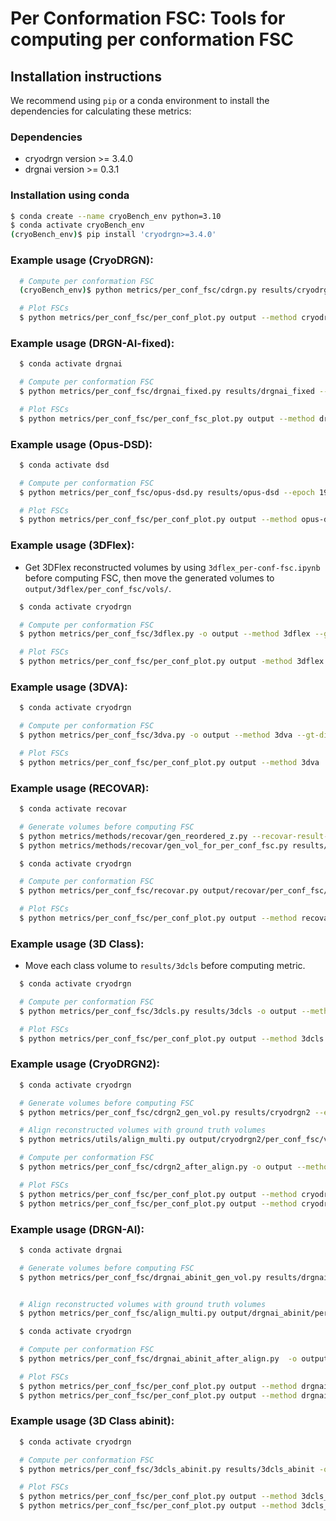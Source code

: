 # Per Conformation FSC: Tools for computing per conformation FSC

## Installation instructions
We recommend using `pip` or a conda environment to install the dependencies for calculating these metrics:

### Dependencies

* cryodrgn version >= 3.4.0
* drgnai version >= 0.3.1

### Installation using conda
```bash
$ conda create --name cryoBench_env python=3.10
$ conda activate cryoBench_env
(cryoBench_env)$ pip install 'cryodrgn>=3.4.0'
```

### Example usage (CryoDRGN):
```bash
  # Compute per conformation FSC
  (cryoBench_env)$ python metrics/per_conf_fsc/cdrgn.py results/cryodrgn --epoch 19 --Apix 3.0 -o output --method cryodrgn --gt-dir ./gt_vols --mask ./mask.mrc --num-imgs 1000 --num-vols 100

  # Plot FSCs
  $ python metrics/per_conf_fsc/per_conf_plot.py output --method cryodrgn
```

### Example usage (DRGN-AI-fixed):
```bash
  $ conda activate drgnai

  # Compute per conformation FSC
  $ python metrics/per_conf_fsc/drgnai_fixed.py results/drgnai_fixed --epoch 100 -o output --method drgnai_fixed --gt-dir ./gt_vols --mask ./mask.mrc --Apix 3.0 --num-vols 100 --num-imgs 1000

  # Plot FSCs
  $ python metrics/per_conf_fsc/per_conf_fsc_plot.py output --method drgnai_fixed
```

### Example usage (Opus-DSD):
```bash
  $ conda activate dsd

  # Compute per conformation FSC
  $ python metrics/per_conf_fsc/opus-dsd.py results/opus-dsd --epoch 19 -o output --method opus-dsd --gt-dir ./gt_vols --mask ./mask.mrc --Apix 3.0 --num-vols 100 --num-imgs 1000

  # Plot FSCs
  $ python metrics/per_conf_fsc/per_conf_plot.py output --method opus-dsd
```

### Example usage (3DFlex):
* Get 3DFlex reconstructed volumes by using `3dflex_per-conf-fsc.ipynb` before computing FSC, then move the generated volumes to `output/3dflex/per_conf_fsc/vols/`.
```bash
  $ conda activate cryodrgn

  # Compute per conformation FSC
  $ python metrics/per_conf_fsc/3dflex.py -o output --method 3dflex --gt-dir ./gt_vols --cryosparc-job J130 --mask ./mask.mrc

  # Plot FSCs
  $ python metrics/per_conf_fsc/per_conf_plot.py output -method 3dflex
```

### Example usage (3DVA):
```bash
  $ conda activate cryodrgn

  # Compute per conformation FSC
  $ python metrics/per_conf_fsc/3dva.py -o output --method 3dva --gt-dir ./gt_vols --cryosparc-dir cryosparc/CS-IgG1D --cryosparc-job J60 --mask ./mask.mrc --Apix 3.0 --num-imgs 1000 --num-vols 100

  # Plot FSCs
  $ python metrics/per_conf_fsc/per_conf_plot.py output --method 3dva
```

### Example usage (RECOVAR):
```bash
  $ conda activate recovar

  # Generate volumes before computing FSC
  $ python metrics/methods/recovar/gen_reordered_z.py --recovar-result-dir results/recovar
  $ python metrics/methods/recovar/gen_vol_for_per_conf_fsc.py results/recovar -o output/recovar/per_conf_fsc/vols --zdim 10 --num-imgs 1000 --num-vols 100

  $ conda activate cryodrgn

  # Compute per conformation FSC
  $ python metrics/per_conf_fsc/recovar.py output/recovar/per_conf_fsc/vols -o output --method recovar --gt-dir ./gt_vols --mask ./mask.mrc

  # Plot FSCs
  $ python metrics/per_conf_fsc/per_conf_plot.py output --method recovar
```

### Example usage (3D Class):
* Move each class volume to `results/3dcls` before computing metric.
```bash
  $ conda activate cryodrgn

  # Compute per conformation FSC
  $ python metrics/per_conf_fsc/3dcls.py results/3dcls -o output --method 3dcls --gt-dir ./gt_vols --cryosparc-dir cryosparc/CS-IgG1D --num-classes 10 --mask ./mask.mrc

  # Plot FSCs
  $ python metrics/per_conf_fsc/per_conf_plot.py output --method 3dcls
```

### Example usage (CryoDRGN2):
```bash
  $ conda activate cryodrgn

  # Generate volumes before computing FSC
  $ python metrics/per_conf_fsc/cdrgn2_gen_vol.py results/cryodrgn2 --epoch 29 -o output --method cryodrgn2 --gt-dir ./gt_vols

  # Align reconstructed volumes with ground truth volumes
  $ python metrics/utils/align_multi.py output/cryodrgn2/per_conf_fsc/vols --Apix 3.0 --org-vol ./gt_vols

  # Compute per conformation FSC
  $ python metrics/per_conf_fsc/cdrgn2_after_align.py -o output --method cryodrgn2 --gt-dir ./gt_vols --mask ./mask.mrc

  # Plot FSCs
  $ python metrics/per_conf_fsc/per_conf_plot.py output --method cryodrgn2
  $ python metrics/per_conf_fsc/per_conf_plot.py output --method cryodrgn2 --flip True
```

### Example usage (DRGN-AI):
```bash
  $ conda activate drgnai

  # Generate volumes before computing FSC
  $ python metrics/per_conf_fsc/drgnai_abinit_gen_vol.py results/drgnai_abinit --epoch 100 --Apix 3.0 -o output --method drgnai_abinit --gt-dir ./gt_vols --num-vols 100 --num-imgs 1000


  # Align reconstructed volumes with ground truth volumes
  $ python metrics/per_conf_fsc/align_multi.py output/drgnai_abinit/per_conf_fsc/vols --Apix 3.0 --org-vol ./gt_vols

  $ conda activate cryodrgn

  # Compute per conformation FSC
  $ python metrics/per_conf_fsc/drgnai_abinit_after_align.py  -o output --method drgnai_abinit --gt-dir ./gt_vols --mask ./mask.mrc

  # Plot FSCs
  $ python metrics/per_conf_fsc/per_conf_plot.py output --method drgnai_abinit
  $ python metrics/per_conf_fsc/per_conf_plot.py output --method drgnai_abinit --flip True
```

### Example usage (3D Class abinit):
```bash
  $ conda activate cryodrgn

  # Compute per conformation FSC
  $ python metrics/per_conf_fsc/3dcls_abinit.py results/3dcls_abinit -o output --method 3dcls_abinit --gt-dir ./gt_vols --cryosparc-dir cryosparc/CS-IgG1D --cryosparc-job J45 --num-classes 20 --mask ./mask.mrc --num-classes 20 --num-imgs 1000

  # Plot FSCs
  $ python metrics/per_conf_fsc/per_conf_plot.py output --method 3dcls_abinit
  $ python metrics/per_conf_fsc/per_conf_plot.py output --method 3dcls_abinit --flip True
```

